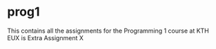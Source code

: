 # prog1
This contains all the assignments for the Programming 1 course at KTH </br>
EUX is Extra Assignment X
